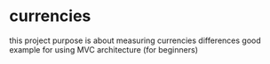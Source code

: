 # currencies 

this project purpose is about measuring currencies differences
good example for using MVC architecture (for beginners)
